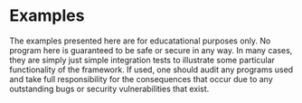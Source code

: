 # Examples

The examples presented here are for educatational purposes only. No program
here is guaranteed to be safe or secure in any way. In many cases, they are
simply just simple integration tests to illustrate some particular functionality
of the framework. If used, one should audit any programs used and take full
responsibility for the consequences that occur due to any outstanding bugs
or security vulnerabilities that exist.
